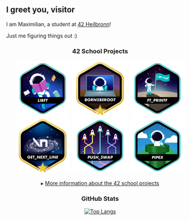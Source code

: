 ## I greet you, visitor

I am Maximilian, a student at [42 Heilbronn](https://www.42heilbronn.de/en/)!

Just me figuring things out :)

<div align="center">

### 42 School Projects

<a href="https://github.com/maxrmax/libft">![42 Badge](https://github.com/maxrmax/maxrmax/blob/main/42_badges/libfte.png)</a>
<a href="https://github.com/maxrmax/Born2beroot">![42 Badge](https://github.com/maxrmax/maxrmax/blob/main/42_badges/born2berootm.png)</a>
<a href="https://github.com/maxrmax/ft_printf">![42 Badge](https://github.com/maxrmax/maxrmax/blob/main/42_badges/ft_printfe.png)</a>
<a href="https://github.com/maxrmax/get_next_line">![42 Badge](https://github.com/maxrmax/maxrmax/blob/main/42_badges/get_next_linem.png)</a>
<a href="https://github.com/maxrmax/push_swap">![42 Badge](https://github.com/maxrmax/maxrmax/blob/main/42_badges/push_swape.png)</a>
<a href="https://github.com/maxrmax/pipex">![42 Badge](https://github.com/maxrmax/maxrmax/blob/main/42_badges/pipexe.png)</a>
<!-- <a href="https://github.com/maxrmax/minitalk">![42 Badge](https://github.com/maxrmax/maxrmax/blob/main/42_badges/minitalke.png)</a> -->
<!-- <a href="https://github.com/maxrmax/so_long">![42 Badge](https://github.com/maxrmax/maxrmax/blob/main/42_badges/so_longe.png)</a> -->
<!-- <a href="https://github.com/maxrmax/FdF">![42 Badge](https://github.com/maxrmax/maxrmax/blob/main/42_badges/FdFe.png)</a> -->
<!-- <a href="https://github.com/maxrmax/fract-ol">![42 Badge](https://github.com/maxrmax/maxrmax/blob/main/42_badges/fract-ole.png)</a> -->

&#9656; [More information about the 42 school projects](https://github.com/maxrmax/42_core_curriculum)

### GitHub Stats

[![Top Langs](https://github-readme-stats.vercel.app/api/top-langs/?username=maxrmax&layout=compact&theme=tokyonight&hide_title=false)](https://github.com/anuraghazra/github-readme-stats)

</div>

<!--
**maxrmax/maxrmax** is a ✨ _special_ ✨ repository because its `README.md` (this file) appears on your GitHub profile.

Here are some ideas to get you started:

- 🔭 I’m currently working on ...
- 🌱 I’m currently learning ...
- 👯 I’m looking to collaborate on ...
- 🤔 I’m looking for help with ...
- 💬 Ask me about ...
- 📫 How to reach me: ...
- 😄 Pronouns: ...
- ⚡ Fun fact: ...
-->
